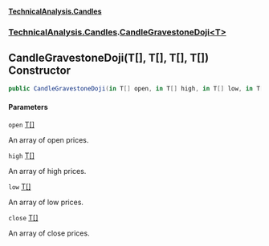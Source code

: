 #### [TechnicalAnalysis.Candles](TechnicalAnalysis.Candles.md 'TechnicalAnalysis.Candles')
### [TechnicalAnalysis.Candles](TechnicalAnalysis.Candles.md#TechnicalAnalysis.Candles 'TechnicalAnalysis.Candles').[CandleGravestoneDoji&lt;T&gt;](CandleGravestoneDoji_T_.md 'TechnicalAnalysis.Candles.CandleGravestoneDoji<T>')

## CandleGravestoneDoji(T[], T[], T[], T[]) Constructor

```csharp
public CandleGravestoneDoji(in T[] open, in T[] high, in T[] low, in T[] close);
```
#### Parameters

<a name='TechnicalAnalysis.Candles.CandleGravestoneDoji_T_.CandleGravestoneDoji(T[],T[],T[],T[]).open'></a>

`open` [T](CandleGravestoneDoji_T_.md#TechnicalAnalysis.Candles.CandleGravestoneDoji_T_.T 'TechnicalAnalysis.Candles.CandleGravestoneDoji<T>.T')[[]](https://docs.microsoft.com/en-us/dotnet/api/System.Array 'System.Array')

An array of open prices.

<a name='TechnicalAnalysis.Candles.CandleGravestoneDoji_T_.CandleGravestoneDoji(T[],T[],T[],T[]).high'></a>

`high` [T](CandleGravestoneDoji_T_.md#TechnicalAnalysis.Candles.CandleGravestoneDoji_T_.T 'TechnicalAnalysis.Candles.CandleGravestoneDoji<T>.T')[[]](https://docs.microsoft.com/en-us/dotnet/api/System.Array 'System.Array')

An array of high prices.

<a name='TechnicalAnalysis.Candles.CandleGravestoneDoji_T_.CandleGravestoneDoji(T[],T[],T[],T[]).low'></a>

`low` [T](CandleGravestoneDoji_T_.md#TechnicalAnalysis.Candles.CandleGravestoneDoji_T_.T 'TechnicalAnalysis.Candles.CandleGravestoneDoji<T>.T')[[]](https://docs.microsoft.com/en-us/dotnet/api/System.Array 'System.Array')

An array of low prices.

<a name='TechnicalAnalysis.Candles.CandleGravestoneDoji_T_.CandleGravestoneDoji(T[],T[],T[],T[]).close'></a>

`close` [T](CandleGravestoneDoji_T_.md#TechnicalAnalysis.Candles.CandleGravestoneDoji_T_.T 'TechnicalAnalysis.Candles.CandleGravestoneDoji<T>.T')[[]](https://docs.microsoft.com/en-us/dotnet/api/System.Array 'System.Array')

An array of close prices.